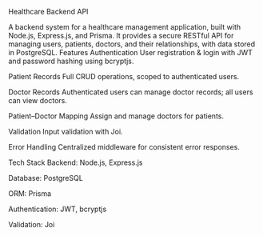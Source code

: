 Healthcare Backend API

A backend system for a healthcare management application, built with Node.js, Express.js, and Prisma.
It provides a secure RESTful API for managing users, patients, doctors, and their relationships, with data stored in PostgreSQL.
Features
Authentication
User registration & login with JWT and password hashing using bcryptjs.

Patient Records
Full CRUD operations, scoped to authenticated users.

Doctor Records
Authenticated users can manage doctor records; all users can view doctors.

Patient–Doctor Mapping
Assign and manage doctors for patients.

Validation
Input validation with Joi.

Error Handling
Centralized middleware for consistent error responses.

Tech Stack
Backend: Node.js, Express.js

Database: PostgreSQL

ORM: Prisma

Authentication: JWT, bcryptjs

Validation: Joi
